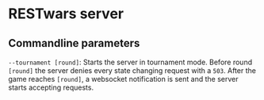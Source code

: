# RESTwars server

## Commandline parameters

`--tournament [round]`: Starts the server in tournament mode. Before round `[round]` the server denies every state changing request with a `503`. After the game reaches `[round]`, a websocket notification is sent and the server starts accepting requests.

